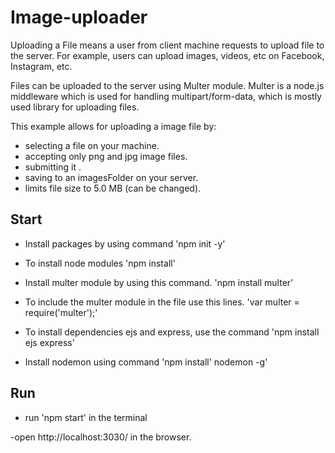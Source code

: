 # Image-uploader

Uploading a File means a user from client machine requests to upload file to the server. For example, users can upload images, videos, etc on Facebook, Instagram, etc.

Files can be uploaded to the server using Multer module. Multer is a node.js middleware which is used for handling multipart/form-data, which is mostly used library for uploading files.

This example allows for uploading a image file by:

- selecting a file on your machine.
- accepting only png and jpg image files.
- submitting it .
- saving to an imagesFolder on your server.
- limits file size to 5.0 MB (can be changed).

## Start

- Install packages by using command
'npm init -y'

- To install node modules
'npm install'

- Install multer module by using this command.
'npm install multer'

- To include the multer module in the file use this lines.
'var multer = require('multer');'

- To install dependencies ejs and express, use the command
'npm install ejs express'

- Install nodemon using command
'npm install' nodemon -g'

## Run
- run 'npm start' in the terminal 

-open http://localhost:3030/ in the browser.
